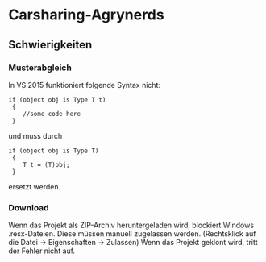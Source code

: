 # Carsharing-Agrynerds
## Schwierigkeiten
### Musterabgleich
In VS 2015 funktioniert folgende Syntax nicht:
```
if (object obj is Type T t)
 {
    //some code here
 }
```
und muss durch
```
if (object obj is Type T)
 {
    T t = (T)obj;
 }
```
ersetzt werden.

### Download
Wenn das Projekt als ZIP-Archiv heruntergeladen wird, blockiert Windows .resx-Dateien.
Diese müssen manuell zugelassen werden.
(Rechtsklick auf die Datei -> Eigenschaften -> Zulassen)
Wenn das Projekt geklont wird, tritt der Fehler nicht auf.
